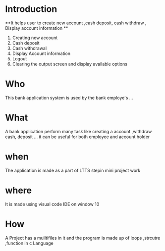 # Introduction
**It helps user to create new account ,cash deposit, cash withdraw , Display account information **
1. Creating new account
2. Cash deposit
3. Cash withdrawal
4. Display Account information
5. Logout
6. Clearing the output screen and display available options
# Who
This bank application system is used by the bank employe's ...
# What
A bank application perform many task like creating a account ,withdraw cash, deposit ... it can be useful for both employee and account holder
# when
The application is made as a part of LTTS stepin mini project work
# where 
It is made using visual code IDE on window 10
# How
A Project has a mulltifiles in it and the program is made up of loops ,strcutre ,function  in c Language
